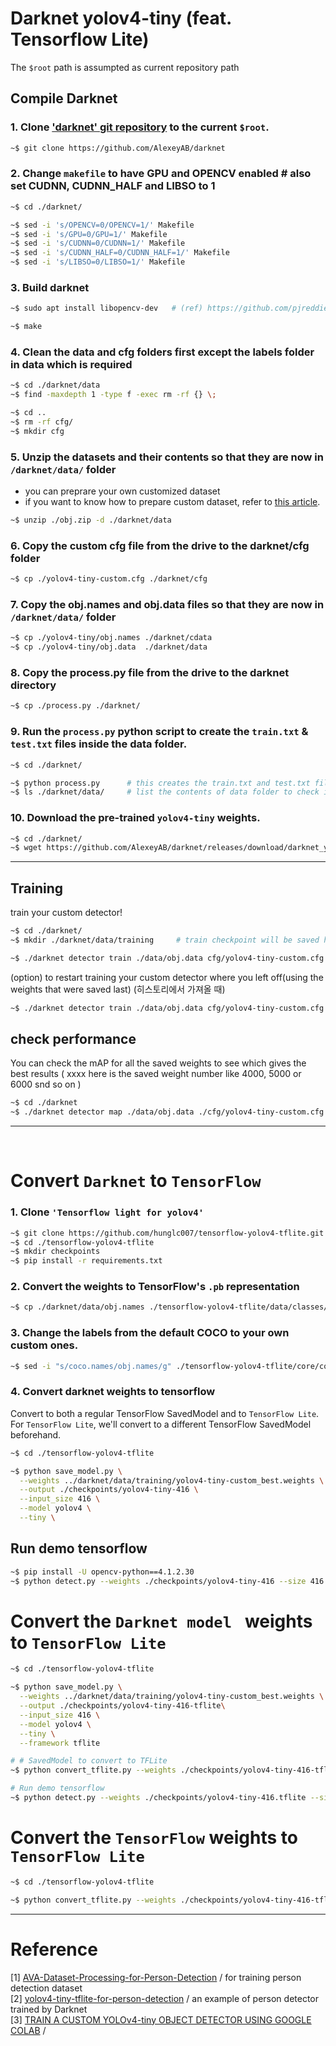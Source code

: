 # Darknet yolov4-tiny (feat. Tensorflow Lite)

The ```$root``` path is assumpted as current repository path



## Compile Darknet 
### 1. Clone ['darknet' git repository](https://github.com/AlexeyAB/darknet) to the current ```$root```. 
```bash
~$ git clone https://github.com/AlexeyAB/darknet 
```

### 2. Change ```makefile``` to have GPU and OPENCV enabled # also set CUDNN, CUDNN_HALF and LIBSO to 1
```bash
~$ cd ./darknet/

~$ sed -i 's/OPENCV=0/OPENCV=1/' Makefile
~$ sed -i 's/GPU=0/GPU=1/' Makefile
~$ sed -i 's/CUDNN=0/CUDNN=1/' Makefile
~$ sed -i 's/CUDNN_HALF=0/CUDNN_HALF=1/' Makefile
~$ sed -i 's/LIBSO=0/LIBSO=1/' Makefile
```

### 3. Build darknet 
```bash
~$ sudo apt install libopencv-dev   # (ref) https://github.com/pjreddie/darknet/issues/2280

~$ make 
```

### 4. Clean the data and cfg folders first except the labels folder in data which is required
``` bash 
~$ cd ./darknet/data 
~$ find -maxdepth 1 -type f -exec rm -rf {} \;

~$ cd .. 
~$ rm -rf cfg/ 
~$ mkdir cfg 
```

### 5. Unzip the datasets and their contents so that they are now in ```/darknet/data/``` folder
* you can preprare your own customized dataset 
* if you want to know how to prepare custom dataset, refer to [this article](https://medium.com/analytics-vidhya/train-a-custom-yolov4-tiny-object-detector-using-google-colab-b58be08c9593#a70f).
``` bash 
~$ unzip ./obj.zip -d ./darknet/data 
```

### 6. Copy the custom cfg file from the drive to the darknet/cfg folder
```bash
~$ cp ./yolov4-tiny-custom.cfg ./darknet/cfg 
```


### 7. Copy the obj.names and obj.data files so that they are now in ```/darknet/data/``` folder
```bash
~$ cp ./yolov4-tiny/obj.names ./darknet/cdata
~$ cp ./yolov4-tiny/obj.data  ./darknet/data
```

### 8. Copy the process.py file from the drive to the darknet directory
```bash
~$ cp ./process.py ./darknet/
```

### 9. Run the ```process.py``` python script to create the ```train.txt``` & ```test.txt``` files inside the data folder.
```bash
~$ cd ./darknet/ 

~$ python process.py      # this creates the train.txt and test.txt files in our darknet/data folder
~$ ls ./darknet/data/     # list the contents of data folder to check if the train.txt and test.txt files have been created 
```

### 10. Download the pre-trained ```yolov4-tiny``` weights.
```bash
~$ cd ./darknet/ 
~$ wget https://github.com/AlexeyAB/darknet/releases/download/darknet_yolo_v4_pre/yolov4-tiny.conv.29  # Download the yolov4-tiny pre-trained weights file
```

***

## Training 
train your custom detector!
```bash 
~$ cd ./darknet/ 
~$ mkdir ./darknet/data/training     # train checkpoint will be saved here 

~$ ./darknet detector train ./data/obj.data cfg/yolov4-tiny-custom.cfg yolov4-tiny.conv.29 -dont_show -map   # run training 

```
(option) to restart training your custom detector where you left off(using the weights that were saved last) (히스토리에서 가져올 때)
```bash
~$ ./darknet detector train ./data/obj.data cfg/yolov4-tiny-custom.cfg ./data/training/yolov4-tiny-custom_last.weights -dont_show -map  # re-train from the checkpoint 
```


## check performance 
You can check the mAP for all the saved weights to see which gives the best results ( xxxx here is the saved weight number like 4000, 5000 or 6000 snd so on )
```bash
~$ cd ./darknet 
~$ ./darknet detector map ./data/obj.data ./cfg/yolov4-tiny-custom.cfg ./data/training/yolov4-tiny-custom_best.weights -points 0
```

*** 
<br/>

# Convert ```Darknet``` to  ```TensorFlow```

### 1. Clone ```'Tensorflow light for yolov4'```
```bash 
~$ git clone https://github.com/hunglc007/tensorflow-yolov4-tflite.git
~$ cd ./tensorflow-yolov4-tflite
~$ mkdir checkpoints
~$ pip install -r requirements.txt 
```


### 2. Convert the weights to TensorFlow's ```.pb``` representation
```bash
~$ cp ./darknet/data/obj.names ./tensorflow-yolov4-tflite/data/classes/ 
```

### 3. Change the labels from the default COCO to your own custom ones. 
```bash 
~$ sed -i "s/coco.names/obj.names/g" ./tensorflow-yolov4-tflite/core/config.py
```

### 4. Convert darknet weights to tensorflow
Convert to both a regular TensorFlow SavedModel and to ```TensorFlow Lite```. <br/>
For ```TensorFlow Lite```, we'll convert to a different TensorFlow SavedModel beforehand.
```bash
~$ cd ./tensorflow-yolov4-tflite

~$ python save_model.py \
  --weights ../darknet/data/training/yolov4-tiny-custom_best.weights \
  --output ./checkpoints/yolov4-tiny-416 \
  --input_size 416 \
  --model yolov4 \
  --tiny \
```

## Run demo tensorflow 
``` bash 
~$ pip install -U opencv-python==4.1.2.30
~$ python detect.py --weights ./checkpoints/yolov4-tiny-416 --size 416 --model yolov4 --image ./data/girl.png --tiny True --output 'result.png' --score 0.7   # check the results 
```


# Convert the ```Darknet model ``` weights to ```TensorFlow Lite```
```bash
~$ cd ./tensorflow-yolov4-tflite

~$ python save_model.py \
  --weights ../darknet/data/training/yolov4-tiny-custom_best.weights \
  --output ./checkpoints/yolov4-tiny-416-tflite\
  --input_size 416 \
  --model yolov4 \
  --tiny \
  --framework tflite

```


```bash
# # SavedModel to convert to TFLite
~$ python convert_tflite.py --weights ./checkpoints/yolov4-tiny-416-tflite --output ./checkpoints/yolov4-tiny-416.tflite

```

```bash
# Run demo tensorflow 
~$ python detect.py --weights ./checkpoints/yolov4-tiny-416.tflite --size 416 --model yolov4 --image ./data/girl.png --framework tflite --tiny --score 0.2
```


# Convert the ```TensorFlow``` weights to ```TensorFlow Lite``` 
```bash
~$ cd ./tensorflow-yolov4-tflite 

~$ python convert_tflite.py --weights ./checkpoints/yolov4-tiny-416-tflite  --output ./checkpoints/yolov4-tiny-416.tflite
```


***
# Reference 
[1] [AVA-Dataset-Processing-for-Person-Detection](https://github.com/DoranLyong/AVA-Dataset-Processing-for-Person-Detection) / for training person detection dataset <br/>
[2] [yolov4-tiny-tflite-for-person-detection](https://github.com/DoranLyong/yolov4-tiny-tflite-for-person-detection) / an example of person detector trained by Darknet <br/>
[3] [TRAIN A CUSTOM YOLOv4-tiny OBJECT DETECTOR USING GOOGLE COLAB](https://medium.com/analytics-vidhya/train-a-custom-yolov4-tiny-object-detector-using-google-colab-b58be08c9593#a70f) / 